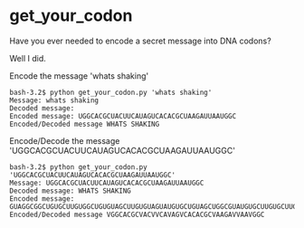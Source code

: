 # get_your_codon
Have you ever needed to encode a secret message into DNA codons? 

Well I did.

Encode the message 'whats shaking'
```
bash-3.2$ python get_your_codon.py 'whats shaking'
Message: whats shaking
Decoded message: 
Encoded message: UGGCACGCUACUUCAUAGUCACACGCUAAGAUUAAUGGC
Encoded/Decoded message WHATS SHAKING
```

Encode/Decode the message 'UGGCACGCUACUUCAUAGUCACACGCUAAGAUUAAUGGC'
```
bash-3.2$ python get_your_codon.py 'UGGCACGCUACUUCAUAGUCACACGCUAAGAUUAAUGGC'
Message: UGGCACGCUACUUCAUAGUCACACGCUAAGAUUAAUGGC
Decoded message: WHATS SHAKING
Encoded message: GUAGGCGGCUGUGCUUGUGGCUGUGUAGCUUGUGUAGUAUGUGCUGUAGCUGGCGUAUGUGCUUGUGCUUGUGGCUGUGUAGCUGCUGGCGCUGUAGUAGCUGCUGUAGGCGGCUGU
Encoded/Decoded message VGGCACGCVACVVCAVAGVCACACGCVAAGAVVAAVGGC
```
